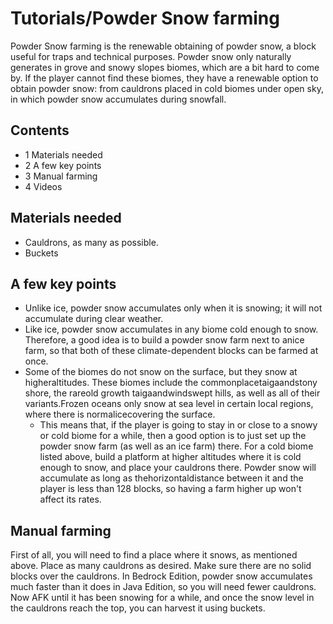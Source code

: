 # Tutorials/Powder Snow farming
Powder Snow farming is the renewable obtaining of powder snow, a block useful for traps and technical purposes. Powder snow only naturally generates in grove and snowy slopes biomes, which are a bit hard to come by. If the player cannot find these biomes, they have a renewable option to obtain powder snow: from cauldrons placed in cold biomes under open sky, in which powder snow accumulates during snowfall.

## Contents
- 1 Materials needed
- 2 A few key points
- 3 Manual farming
- 4 Videos

## Materials needed
- Cauldrons, as many as possible.
- Buckets

## A few key points
- Unlike ice, powder snow accumulates only when it is snowing; it will not accumulate during clear weather.
- Like ice, powder snow accumulates in any biome cold enough to snow. Therefore, a good idea is to build a powder snow farm next to anice farm, so that both of these climate-dependent blocks can be farmed at once.
- Some of the biomes do not snow on the surface, but they snow at higheraltitudes. These biomes include the commonplacetaigaandstony shore, the rareold growth taigaandwindswept hills, as well as all of their variants.Frozen oceans only snow at sea level in certain local regions, where there is normalicecovering the surface.
	- This means that, if the player is going to stay in or close to a snowy or cold biome for a while, then a good option is to just set up the powder snow farm (as well as an ice farm) there. For a cold biome listed above, build a platform at higher altitudes where it is cold enough to snow, and place your cauldrons there. Powder snow will accumulate as long as thehorizontaldistance between it and the player is less than 128 blocks, so having a farm higher up won't affect its rates.

## Manual farming
First of all, you will need to find a place where it snows, as mentioned above. Place as many cauldrons as desired. Make sure there are no solid blocks over the cauldrons. In Bedrock Edition, powder snow accumulates much faster than it does in Java Edition, so you will need fewer cauldrons. Now AFK until it has been snowing for a while, and once the snow level in the cauldrons reach the top, you can harvest it using buckets.

